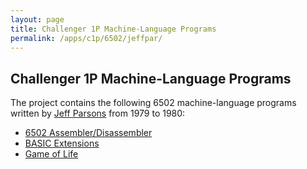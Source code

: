 ```yaml
---
layout: page
title: Challenger 1P Machine-Language Programs
permalink: /apps/c1p/6502/jeffpar/
---
```


Challenger 1P Machine-Language Programs
---

The project contains the following 6502 machine-language programs written by [Jeff Parsons](https://jeffpar.com)
from 1979 to 1980:

- [6502 Assembler/Disassembler](assembler/)
- [BASIC Extensions](basicext/BASICEXT.json)
- [Game of Life](life/LIFE.json)
